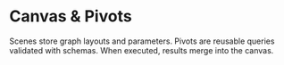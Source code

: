 # Canvas & Pivots

Scenes store graph layouts and parameters. Pivots are reusable queries validated with schemas. When executed, results merge into the canvas.
